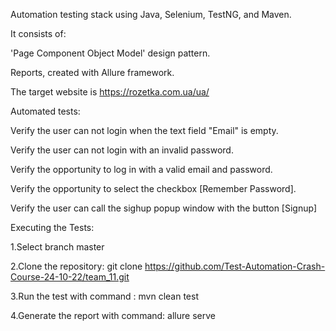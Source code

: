 Automation testing stack using Java, Selenium, TestNG, and Maven.

It consists of:

'Page Component Object Model' design pattern.

Reports, created with Allure framework.

The target website is https://rozetka.com.ua/ua/

Automated tests:

Verify the user can not login when the text field "Email" is empty.

Verify the user can not login with an invalid password.

Verify the opportunity to log in with a valid email and password.

Verify the opportunity to select the checkbox [Remember Password].

Verify the user can call the sighup popup window with the button [Signup]


Executing the Tests:

1.Select branch master

2.Clone the repository:
git clone https://github.com/Test-Automation-Crash-Course-24-10-22/team_11.git

3.Run the test with command : mvn clean test

4.Generate the report with command:  allure serve 
